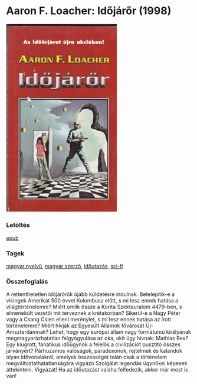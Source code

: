 # <a name="id_999">Aaron F. Loacher: Időjárőr (1998)</a>
<img src="https://github.com/BercziSandor/calibre_lib/raw/main/libs/main/Aaron%20F.%20Loacher/Idojaror%20%28999%29/cover.jpg" alt="cover" width="300"/>

### Letöltés
[epub](https://github.com/BercziSandor/calibre_lib/raw/main/libs/main/Aaron%20F.%20Loacher/Idojaror%20%28999%29/Idojaror%20-%20Aaron%20F.%20Loacher.epub)

### Tagek
[magyar nyelvű](https://github.com/berczisandor/calibre_lib/libs/main/blob/main/_tags/magyar%20nyelv%c5%b1.md), [magyar szerző](https://github.com/berczisandor/calibre_lib/libs/main/blob/main/_tags/magyar%20szerz%c5%91.md), [időutazás](https://github.com/berczisandor/calibre_lib/libs/main/blob/main/_tags/id%c5%91utaz%c3%a1s.md), [sci-fi](https://github.com/berczisandor/calibre_lib/libs/main/blob/main/_tags/sci-fi.md)

### Összefoglalás
<div>
<p>A rettenthetetlen időjárőrök újabb küldetésre indulnak. Betelepítik-e a vikingek Amerikát 500 évvel Kolombusz előtt, s mi lesz ennek hatása a világtörténelemre? Miért omlik össze a Korita Szektauralom 4479-ben, s elmenekült vezetői mit terveznek a krétakorban? Sikerül-e a Nagy Péter vagy a Csang Csien elleni merénylet, s mi lesz ennek hatása az írott történelemre? Miért hívják az Egyesült Államok fővárosát Új-Amszterdamnak? Lehet, hogy egy európai állam nagy formátumú királyának megmagyarázhatatlan felgyógyulása az oka, akit úgy hívnak: Mathias Rex? Egy kiugrott, fanatikus időügynök a felelős a civilizációt pusztító összes járványért? Párhuzamos valóságok, paradoxonok, rejtelmek és kalandok olyan idővonalakról, amelyek összességét talán csak a történelem megváltoztathatatlanságára vigyázó Szolgálat legendás ügynökei képesek áttekinteni. Vigyázat! Ha az időutazást valaha felfedezik, akkor már most is van!</p></div>


